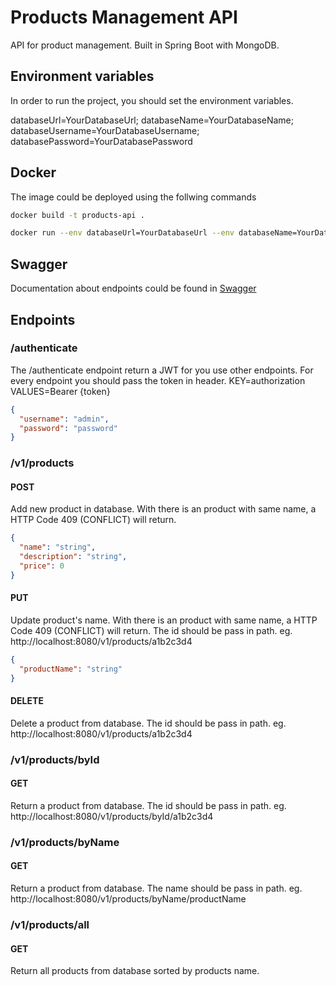 # Products Management API

API for product management. Built in Spring Boot with MongoDB. 

## Environment variables
In order to run the project, you should set the environment variables.

databaseUrl=YourDatabaseUrl;
databaseName=YourDatabaseName;
databaseUsername=YourDatabaseUsername;
databasePassword=YourDatabasePassword


## Docker

The image could be deployed using the follwing commands

```bash
docker build -t products-api .
```

```bash
docker run --env databaseUrl=YourDatabaseUrl --env databaseName=YourDatabaseName --env databaseUsername=YourDatabaseUsername --env databasePassword=YourDatabasePassword  -p 8080:8080 products-api
```

## Swagger

Documentation about endpoints could be found in [Swagger](http://localhost:8080/swagger-ui.html)

## Endpoints

### /authenticate

The /authenticate endpoint return a JWT for you use other endpoints. For every endpoint you should pass the token in
header. KEY=authorization VALUES=Bearer {token}

```json
{
  "username": "admin",
  "password": "password"
}
```

### /v1/products

#### POST

Add new product in database. With there is an product with same name, a HTTP Code 409 (CONFLICT) will return.

```json
{
  "name": "string",
  "description": "string",
  "price": 0
}
```

#### PUT

Update product's name. With there is an product with same name, a HTTP Code 409 (CONFLICT) will return. The id should be
pass in path. eg. http://localhost:8080/v1/products/a1b2c3d4

```json
{
  "productName": "string"
}
```

#### DELETE

Delete a product from database. The id should be pass in path. eg. http://localhost:8080/v1/products/a1b2c3d4

### /v1/products/byId

#### GET

Return a product from database. The id should be pass in path. eg. http://localhost:8080/v1/products/byId/a1b2c3d4

### /v1/products/byName

#### GET

Return a product from database. The name should be pass in path.
eg. http://localhost:8080/v1/products/byName/productName

### /v1/products/all

#### GET

Return all products from database sorted by products name.